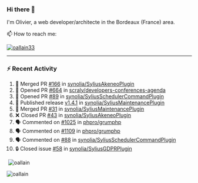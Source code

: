 ### Hi there 👋

I'm Olivier, a web developer/architecte in the Bordeaux (France) area.

📫 How to reach me:

<p> <a href="https://twitter.com/oallain33" target="blank"><img src="https://img.shields.io/twitter/follow/oallain33?logo=twitter&style=for-the-badge" alt="oallain33" /></a> </p>

---

### :zap: Recent Activity

<!--START_SECTION:activity-->
1. 🎉 Merged PR [#166](https://github.com/synolia/SyliusAkeneoPlugin/pull/166) in [synolia/SyliusAkeneoPlugin](https://github.com/synolia/SyliusAkeneoPlugin)
2. 💪 Opened PR [#664](https://github.com/scraly/developers-conferences-agenda/pull/664) in [scraly/developers-conferences-agenda](https://github.com/scraly/developers-conferences-agenda)
3. 💪 Opened PR [#89](https://github.com/synolia/SyliusSchedulerCommandPlugin/pull/89) in [synolia/SyliusSchedulerCommandPlugin](https://github.com/synolia/SyliusSchedulerCommandPlugin)
4. 🚀 Published release [v1.4.1](https://github.com/synolia/SyliusMaintenancePlugin/releases/tag/v1.4.1) in [synolia/SyliusMaintenancePlugin](https://github.com/synolia/SyliusMaintenancePlugin)
5. 🎉 Merged PR [#31](https://github.com/synolia/SyliusMaintenancePlugin/pull/31) in [synolia/SyliusMaintenancePlugin](https://github.com/synolia/SyliusMaintenancePlugin)
6. ❌ Closed PR [#43](https://github.com/synolia/SyliusAkeneoPlugin/pull/43) in [synolia/SyliusAkeneoPlugin](https://github.com/synolia/SyliusAkeneoPlugin)
7. 🗣 Commented on [#1025](https://github.com/phpro/grumphp/pull/1025#issuecomment-1732413748) in [phpro/grumphp](https://github.com/phpro/grumphp)
8. 🗣 Commented on [#1109](https://github.com/phpro/grumphp/issues/1109#issuecomment-1732402594) in [phpro/grumphp](https://github.com/phpro/grumphp)
9. 🗣 Commented on [#88](https://github.com/synolia/SyliusSchedulerCommandPlugin/issues/88#issuecomment-1732387319) in [synolia/SyliusSchedulerCommandPlugin](https://github.com/synolia/SyliusSchedulerCommandPlugin)
10. 🔒 Closed issue [#58](https://github.com/synolia/SyliusGDPRPlugin/issues/58) in [synolia/SyliusGDPRPlugin](https://github.com/synolia/SyliusGDPRPlugin)
<!--END_SECTION:activity-->

<p>&nbsp;<img align="center" src="https://github-readme-stats.vercel.app/api?username=oallain&show_icons=true&locale=en" alt="oallain" /></p>

<p><img align="center" src="https://github-readme-streak-stats.herokuapp.com/?user=oallain&" alt="oallain" /></p>

